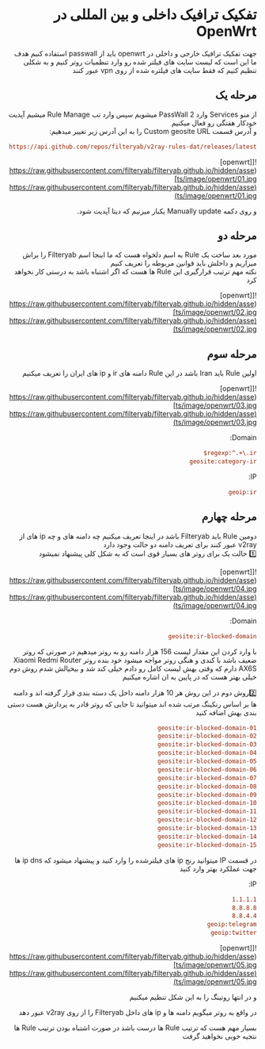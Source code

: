 <div dir=rtl>

# تفکیک ترافیک داخلی و بین المللی در OpenWrt


جهت تفکیک ترافیک خارجی و داخلی در openwrt باید از passwall استفاده کنیم
هدف ما این است که لیست سایت های فیلتر شده رو وارد تنظمیات روتر کنیم و به شکلی تنظیم کنیم که فقط سایت های فیلتره شده از روی vpn عبور کنند


## مرحله یک
از منو Services وارد PassWall 2 میشویم
سپس وارد تب Rule Manage میشیم آپدیت خودکار هفتگی رو فعال میکنیم  
و آدرس قسمت Custom geosite URL را به این آدرس زیر تغییر میدهیم:


```INI
https://api.github.com/repos/filteryab/v2ray-rules-dat/releases/latest
```
![[openwrt](https://raw.githubusercontent.com/filteryab/filteryab.github.io/hidden/assets/image/openwrt/01.jpg](https://raw.githubusercontent.com/filteryab/filteryab.github.io/hidden/assets/image/openwrt/01.jpg)

و روی دکمه Manually update یکبار میزنیم که دیتا آپدیت شود.

## مرحله دو

مورد بعد ساخت یک Rule به اسم دلخواه هست که ما اینجا اسم Filteryab را براش میزاریم و داخلش باید قوانین مربوطه را تعریف کنیم
<br>
نکته مهم ترتیب قرارگیری این Rule ها هست که اگر اشتباه باشد به درستی کار نخواهد کرد

![[openwrt](https://raw.githubusercontent.com/filteryab/filteryab.github.io/hidden/assets/image/openwrt/02.jpg](https://raw.githubusercontent.com/filteryab/filteryab.github.io/hidden/assets/image/openwrt/02.jpg)
## مرحله سوم
اولین Rule باید Iran باشد
در این Rule دامنه های ir و ip های ایران را تعریف میکنیم

![[openwrt](https://raw.githubusercontent.com/filteryab/filteryab.github.io/hidden/assets/image/openwrt/03.jpg](https://raw.githubusercontent.com/filteryab/filteryab.github.io/hidden/assets/image/openwrt/03.jpg)

Domain:
```INI
regexp:^.+\.ir$
geosite:category-ir
```

IP:
```INI
geoip:ir
```

## مرحله چهارم
دومین Rule باید Filteryab باشد
در اینجا تعریف میکنیم چه دامنه های و چه ip های از v2ray عبور کنند
برای تعریف دامنه دو حالت وجود دارد
<br>
1️⃣ حالت یک برای روتر های بسیار قوی است که به شکل کلی پیشنهاد نمیشود

![[openwrt](https://raw.githubusercontent.com/filteryab/filteryab.github.io/hidden/assets/image/openwrt/04.jpg](https://raw.githubusercontent.com/filteryab/filteryab.github.io/hidden/assets/image/openwrt/04.jpg)

Domain:
```INI
geosite:ir-blocked-domain
```
با وارد کردن این مقدار لیست 156 هزار دامنه رو به روتر میدهیم در صورتی که روتر ضعیف باشد با کندی و هنگی روتر مواجه میشود
خود بنده روتر Xiaomi Redmi Router AX6S دارم که وقتی بهش لیست کامل رو دادم خیلی کند شد و بیخیالش شدم
روش دوم خیلی بهتر هست که در پایین به ان اشاره میکنیم


2️⃣روش دوم
در این روش هر 10 هزار دامنه داخل یک دسته بندی قرار گرفته اند و دامنه ها بر اساس رنکینگ مرتب شده اند
میتوانید تا جایی که روتر قادر به پردازش هست دستی بندی بهش اضافه کنید

```INI
geosite:ir-blocked-domain-01
geosite:ir-blocked-domain-02
geosite:ir-blocked-domain-03
geosite:ir-blocked-domain-04
geosite:ir-blocked-domain-05
geosite:ir-blocked-domain-06
geosite:ir-blocked-domain-07
geosite:ir-blocked-domain-08
geosite:ir-blocked-domain-09
geosite:ir-blocked-domain-10
geosite:ir-blocked-domain-11
geosite:ir-blocked-domain-12
geosite:ir-blocked-domain-13
geosite:ir-blocked-domain-14
geosite:ir-blocked-domain-15
```

در قسمت IP میتوانید رنج ip های فیلترشده را وارد کنید و پیشنهاد میشود که ip dns ها جهت عملکرد بهتر وارد کنید

IP:
```INI
1.1.1.1
8.8.8.8
8.8.4.4
geoip:telegram
geoip:twitter
```


![[openwrt](https://raw.githubusercontent.com/filteryab/filteryab.github.io/hidden/assets/image/openwrt/05.jpg](https://raw.githubusercontent.com/filteryab/filteryab.github.io/hidden/assets/image/openwrt/05.jpg)

و در انتها روتینگ را به این شکل تنظیم میکنیم

در واقع به روتر میگویم دامنه ها و ip های داخل Filteryab را از روی v2ray عبور دهد

بسیار مهم هست که ترتیب Rule ها درست باشد در صورت اشتباه بودن ترتیب Rule ها نتجیه خوبی نخواهید گرفت
</div> 



